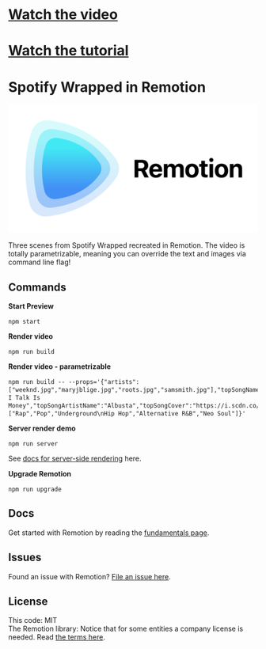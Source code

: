 # [Watch the video](https://twitter.com/JNYBGR/status/1360269270526136320)
# [Watch the tutorial](https://www.youtube.com/watch?v=I-y_5H9-3gk)

# Spotify Wrapped in Remotion

<p align="center">
  <a href="https://github.com/JonnyBurger/remotion-logo">
    <img src="https://github.com/JonnyBurger/remotion-logo/raw/main/withtitle/element-0.png">
  </a>
</p>

Three scenes from Spotify Wrapped recreated in Remotion. The video is totally parametrizable, meaning you can override the text and images via command line flag!

## Commands

**Start Preview**

```console
npm start
```

**Render video**

```console
npm run build
```

**Render video - parametrizable**

```console
npm run build -- --props='{"artists":["weeknd.jpg","maryjblige.jpg","roots.jpg","samsmith.jpg"],"topSongName":"All I Talk Is Money","topSongArtistName":"Albusta","topSongCover":"https://i.scdn.co/image/ab67616d00001e02d0108ee3b4a64bddfa7e6cc2","ranking":["Rap","Pop","Underground\nHip Hop","Alternative R&B","Neo Soul"]}'
```

**Server render demo**

```console
npm run server
```

See [docs for server-side rendering](https://www.remotion.dev/docs/ssr) here.

**Upgrade Remotion**

```console
npm run upgrade
```

## Docs

Get started with Remotion by reading the [fundamentals page](https://www.remotion.dev/docs/the-fundamentals).

## Issues

Found an issue with Remotion? [File an issue here](https://github.com/JonnyBurger/remotion/issues/new).

## License

This code: MIT  
The Remotion library: Notice that for some entities a company license is needed. Read [the terms here](https://github.com/JonnyBurger/remotion/blob/main/LICENSE.md).
